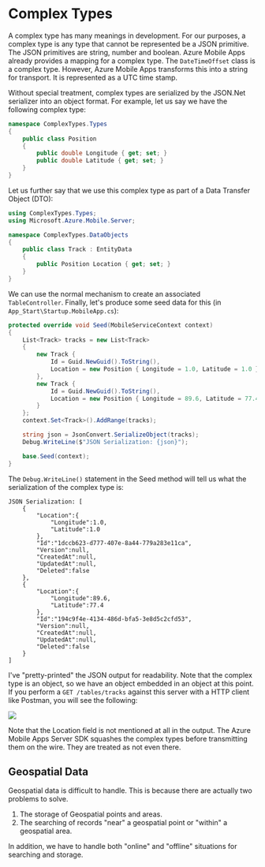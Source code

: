 # Complex Types

A complex type has many meanings in development.  For our purposes, a complex type is any type that cannot be represented
be a JSON primitive.  The JSON primitives are string, number and boolean.  Azure Mobile Apps already provides a mapping
for a complex type.  The `DateTimeOffset` class is a complex type.  However, Azure Mobile Apps transforms this into a
string for transport.  It is represented as a UTC time stamp. 

Without special treatment, complex types are serialized by the JSON.Net serializer into an object format.  For example, let
us say we have the following complex type:

```csharp
namespace ComplexTypes.Types
{
    public class Position
    {
        public double Longitude { get; set; }
        public double Latitude { get; set; }
    }
}
```

Let us further say that we use this complex type as part of a Data Transfer Object (DTO):

```csharp
using ComplexTypes.Types;
using Microsoft.Azure.Mobile.Server;

namespace ComplexTypes.DataObjects
{
    public class Track : EntityData
    {
        public Position Location { get; set; }
    }
}
```

We can use the normal mechanism to create an associated `TableController`.  Finally, let's produce 
some seed data for this (in `App_Start\Startup.MobileApp.cs`):

```csharp
protected override void Seed(MobileServiceContext context)
{
    List<Track> tracks = new List<Track>
    {
        new Track {
            Id = Guid.NewGuid().ToString(),
            Location = new Position { Longitude = 1.0, Latitude = 1.0 }
        },
        new Track {
            Id = Guid.NewGuid().ToString(),
            Location = new Position { Longitude = 89.6, Latitude = 77.4 }
        }
    };
    context.Set<Track>().AddRange(tracks);

    string json = JsonConvert.SerializeObject(tracks);
    Debug.WriteLine($"JSON Serialization: {json}");

    base.Seed(context);
}
```

The `Debug.WriteLine()` statement in the Seed method will tell us what the serialization of the complex
type is:

```
JSON Serialization: [
    {
        "Location":{
            "Longitude":1.0,
            "Latitude":1.0
        },
        "Id":"1dccb623-d777-407e-8a44-779a283e11ca",
        "Version":null,
        "CreatedAt":null,
        "UpdatedAt":null,
        "Deleted":false
    },
    {
        "Location":{
            "Longitude":89.6,
            "Latitude":77.4
        },
        "Id":"194c9f4e-4134-486d-bfa5-3e8d5c2cfd53",
        "Version":null,
        "CreatedAt":null,
        "UpdatedAt":null,
        "Deleted":false
    }
]
```

I've "pretty-printed" the JSON output for readability.  Note that the complex type is an object, so we have an
object embedded in an object at this point.  If you perform a `GET /tables/tracks` against this server with a
HTTP client like Postman, you will see the following:

![][complex-1]

Note that the Location field is not mentioned at all in the output.  The Azure Mobile Apps Server SDK squashes
the complex types before transmitting them on the wire.  They are treated as not even there.  

## Geospatial Data

Geospatial data is difficult to handle.  This is because there are actually two problems to solve.

1. The storage of Geospatial points and areas.
2. The searching of records "near" a geospatial point or "within" a geospatial area.

In addition, we have to handle both "online" and "offline" situations for searching and storage.  

<!-- Images -->
[complex-1]: img/complex-1.PNG


